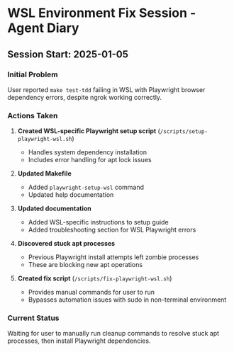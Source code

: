 # WSL Environment Fix Session - Agent Diary

## Session Start: 2025-01-05

### Initial Problem
User reported `make test-tdd` failing in WSL with Playwright browser dependency errors, despite ngrok working correctly.

### Actions Taken

1. **Created WSL-specific Playwright setup script** (`/scripts/setup-playwright-wsl.sh`)
   - Handles system dependency installation
   - Includes error handling for apt lock issues

2. **Updated Makefile**
   - Added `playwright-setup-wsl` command
   - Updated help documentation

3. **Updated documentation**
   - Added WSL-specific instructions to setup guide
   - Added troubleshooting section for WSL Playwright errors

4. **Discovered stuck apt processes**
   - Previous Playwright install attempts left zombie processes
   - These are blocking new apt operations

5. **Created fix script** (`/scripts/fix-playwright-wsl.sh`)
   - Provides manual commands for user to run
   - Bypasses automation issues with sudo in non-terminal environment

### Current Status
Waiting for user to manually run cleanup commands to resolve stuck apt processes, then install Playwright dependencies.